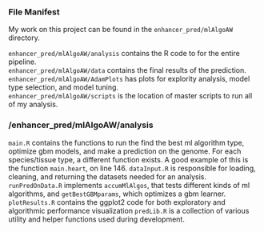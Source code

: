 ### File Manifest
My work on this project can be found in the `enhancer_pred/mlAlgoAW` directory.

`enhancer_pred/mlAlgoAW/analysis` contains the R code to for the entire pipeline.    
`enhancer_pred/mlAlgoAW/data`  contains the final results of the prediction.    
`enhancer_pred/mlAlgoAW/AdamPlots` has plots for explority analysis, model type selection, and model tuning.    
`enhancer_pred/mlAlgoAW/scripts` is the location of master scripts to run all of my analysis.    

### /enhancer_pred/mlAlgoAW/analysis
`main.R` contains the functions to run the find the best ml algorithm type, optimize gbm models, and make a prediction on the genome. For each species/tissue type, a different function exists. A good example of this is the function `main.heart`, on line 146.
`dataInput.R` is responsible for loading, cleaning, and returning the datasets needed for an analysis. 
`runPredOnData.R` implements `accumMlAlgos`, that tests different kinds of ml algorithms, and `getBestGBMparams`, which optimizes a gbm learner.
`plotResults.R` contains the ggplot2 code for both exploratory and algorithmic performance visualization
`predLib.R` is a collection of various utility and helper functions used during development.     
